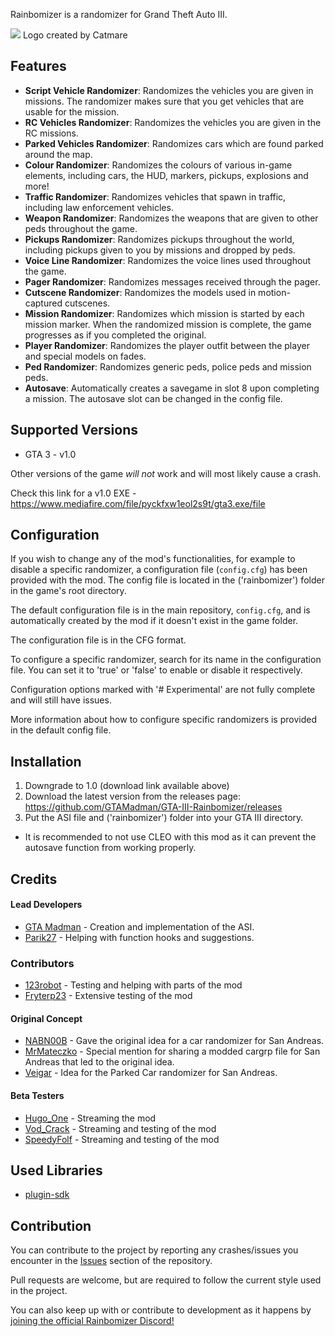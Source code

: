 Rainbomizer is a randomizer for Grand Theft Auto III.

<img src="https://i.ibb.co/Nyp4SHJ/Rainbomizer.webp">
Logo created by Catmare


## Features

- **Script Vehicle Randomizer**: Randomizes the vehicles you are given in missions. The randomizer makes sure that you get vehicles that are usable for the mission.
- **RC Vehicles Randomizer**: Randomizes the vehicles you are given in the RC missions.
- **Parked Vehicles Randomizer**: Randomizes cars which are found parked around the map.
- **Colour Randomizer**: Randomizes the colours of various in-game elements, including cars, the HUD, markers, pickups, explosions and more!
- **Traffic Randomizer**: Randomizes vehicles that spawn in traffic, including law enforcement vehicles.
- **Weapon Randomizer**: Randomizes the weapons that are given to other peds throughout the game.
- **Pickups Randomizer**: Randomizes pickups throughout the world, including pickups given to you by missions and dropped by peds.
- **Voice Line Randomizer**: Randomizes the voice lines used throughout the game.
- **Pager Randomizer**: Randomizes messages received through the pager.
- **Cutscene Randomizer**: Randomizes the models used in motion-captured cutscenes.
- **Mission Randomizer**: Randomizes which mission is started by each mission marker. When the randomized mission is complete, the game progresses as if you completed the original.
- **Player Randomizer**: Randomizes the player outfit between the player and special models on fades.
- **Ped Randomizer**: Randomizes generic peds, police peds and mission peds.
- **Autosave**: Automatically creates a savegame in slot 8 upon completing a mission. The autosave slot can be changed in the config file.

## Supported Versions

* GTA 3 - v1.0

Other versions of the game *will not* work and will most likely cause a crash.

Check this link for a v1.0 EXE - https://www.mediafire.com/file/pyckfxw1eol2s9t/gta3.exe/file

## Configuration

If you wish to change any of the mod's functionalities, for example to disable a specific randomizer, a configuration file (`config.cfg`) has been provided with the mod. The config file is located in the ('rainbomizer') folder in the game's root directory.

The default configuration file is in the main repository, `config.cfg`, and is automatically created by the mod if it doesn't exist in the game folder.

The configuration file is in the CFG format.

To configure a specific randomizer, search for its name in the configuration file. You can set it to 'true' or 'false' to enable or disable it respectively.

Configuration options marked with '# Experimental' are not fully complete and will still have issues.

More information about how to configure specific randomizers is provided in the default config file.

## Installation

1) Downgrade to 1.0 (download link available above)
2) Download the latest version from the releases page: https://github.com/GTAMadman/GTA-III-Rainbomizer/releases
3) Put the ASI file and ('rainbomizer') folder into your GTA III directory.

- It is recommended to not use CLEO with this mod as it can prevent the autosave function from working properly.

## Credits

#### Lead Developers

- [GTA Madman](https://github.com/gta_madman) - Creation and implementation of the ASI.
- [Parik27](https://github.com/parik27) - Helping with function hooks and suggestions.

### Contributors
- [123robot](https://www.twitch.tv/123robot) - Testing and helping with parts of the mod
- [Fryterp23](https://www.twitch.tv/fryterp23) - Extensive testing of the mod

#### Original Concept

- [NABN00B](https://www.twitch.tv/nabn00b) - Gave the original idea for a car randomizer for San Andreas.
- [MrMateczko](https://www.twitch.tv/mrmateczko_) - Special mention for sharing a modded cargrp file for San Andreas that led to the original idea.
- [Veigar](https://gtaforums.com/profile/685882-veigar) - Idea for the Parked Car randomizer for San Andreas.

#### Beta Testers

- [Hugo_One](https://www.twitch.tv/hugo_one) - Streaming the mod
- [Vod_Crack](https://www.twitch.tv/vod_crack) - Streaming and testing of the mod
- [SpeedyFolf](https://www.twitch.tv/speedyfolf) - Streaming and testing of the mod

## Used Libraries

- [plugin-sdk](https://github.com/DK22Pac/plugin-sdk)

## Contribution

You can contribute to the project by reporting any crashes/issues you encounter in the [Issues](https://github.com/GTAMadman/GTA-III-Rainbomizer/issues) section of the repository.

Pull requests are welcome, but are required to follow the current style used in the project.

You can also keep up with or contribute to development as it happens by [joining the official Rainbomizer Discord!](https://discord.gg/BYVBQw7)
